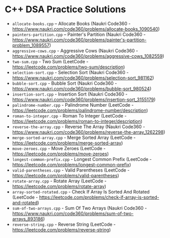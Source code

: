 # C++ DSA Practice Solutions

- `allocate-books.cpp` – Allocate Books (Naukri Code360 - https://www.naukri.com/code360/problems/allocate-books_1090540)
- `painters-partition.cpp` – Painter's Partition (Naukri Code360 - https://www.naukri.com/code360/problems/painter's-partition-problem_1089557)
- `aggressive-cows.cpp` - Aggressive Cows (Naukri Code360 - https://www.naukri.com/code360/problems/aggressive-cows_1082559)
- `two-sum.cpp` - Two Sum (LeetCode - https://leetcode.com/problems/two-sum/description)
- `selection-sort.cpp` - Selection Sort (Naukri Code360 - https://www.naukri.com/code360/problems/selection-sort_981162)
- `bubble-sort.cpp` - Bubble Sort (Naukri Code360 - https://www.naukri.com/code360/problems/bubble-sort_980524)
- `insertion-sort.cpp` - Insertion Sort (Naukri Code360 - https://www.naukri.com/code360/problems/insertion-sort_3155179)
- `palindrome-number.cpp` - Palindrome Number (LeetCode - https://leetcode.com/problems/palindrome-number/description)
- `roman-to-integer.cpp` - Roman To Integer (LeetCode - https://leetcode.com/problems/roman-to-integer/description)
- `reverse-the-array.cpp` - Reverse The Array (Naukri Code360 - https://www.naukri.com/code360/problems/reverse-the-array_1262298)
- `merge-sorted-array.cpp` - Merge Sorted Array (LeetCode - https://leetcode.com/problems/merge-sorted-array)
- `move-zeroes.cpp` - Move Zeroes (LeetCode - https://leetcode.com/problems/move-zeroes)
- `longest-common-prefix.cpp` - Longest Common Prefix (LeetCode - https://leetcode.com/problems/longest-common-prefix)
- `valid-parentheses.cpp` - Valid Parentheses (LeetCode - https://leetcode.com/problems/valid-parentheses)
- `rotate-array.cpp` - Rotate Array (LeetCode - https://leetcode.com/problems/rotate-array)
- `array-sorted-rotated.cpp` - Check If Array Is Sorted And Rotated (LeetCode - https://leetcode.com/problems/check-if-array-is-sorted-and-rotated)
- `sum-of-two-arrays.cpp` - Sum Of Two Arrays (Naukri Code360 - https://www.naukri.com/code360/problems/sum-of-two-arrays_893186)
- `reverse-string.cpp` - Reverse String (LeetCode - https://leetcode.com/problems/reverse-string)